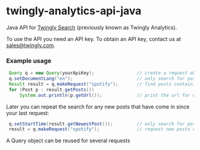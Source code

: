 # twingly-analytics-api-java

Java API for [Twingly Search](http://developer.twingly.com/resources/search/) (previously known as Twingly Analytics).

To use the API you need an API key. To obtain an API key, contact us at sales@twingly.com.

### Example usage

```Java
 Query q = new Query(yourApiKey);                // create a request object using your api key
 q.setDocumentLang("en");                        // only search for posts in english
 Result result = q.makeRequest("spotify");       // find posts containing the word spotify
 for (Post p : result.getPosts())
     System.out.println(p.getUrl());             // print the url for each post
```

Later you can repeat the search for any new posts that have come in since your last request:

```Java
 q.setStartTime(result.getNewestPost());         // only search for posts newer than the last result
 result = q.makeRequest("spotify");              // request new posts containing the word spotify
```

A Query object can be reused for several requests
